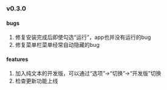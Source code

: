 ### v0.3.0

#### bugs
1. 修复安装完成后即使勾选“运行”，app也并没有运行的bug
2. 修复菜单栏菜单经常自动隐藏的bug

#### features
1. 加入纯文本的开发版，可以通过“选项”->“切换”->“开发版”切换
2. 检查更新功能上线